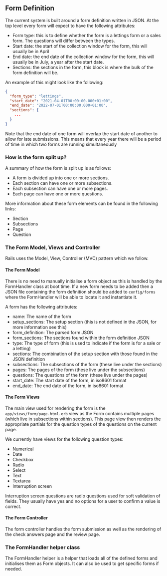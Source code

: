 ## Form Definition

The current system is built around a form definition written in JSON. At the top level every form will expect to have the following attributes:

- Form type: this is to define whether the form is a lettings form or a sales form. The questions will differ between the types.
- Start date: the start of the collection window for the form, this will usually be in April
- End date: the end date of the collection window for the form, this will usually be in July, a year after the start date.
- Sections: the sections in the form, this block is where the bulk of the form definition will be.

An example of this might look like the following:
```JSON
{ 
  "form_type": "lettings",
  "start_date": "2021-04-01T00:00:00.000+01:00",
  "end_date": "2022-07-01T00:00:00.000+01:00",
  "sections": {
    ... 
  }
}
```

Note that the end date of one form will overlap the start date of another to allow for late submissions. This means that every year there will be a period of time in which two forms are running simultaneously

### How is the form split up?

A summary of how the form is split up is as follows:

- A form is divided up into one or more sections. 
- Each section can have one or more subsections. 
- Each subsection can have one or more pages. 
- Each page can have one or more questions.

More information about these form elements can be found in the following links:

- Section
- Subsections
- Page
- Question

### The Form Model, Views and Controller

Rails uses the Model, View, Controller (MVC) pattern which we follow.

#### The Form Model

There is no need to manually initialise a form object as this is handled by the FormHandler class at boot time. If a new form needs to be added then a JSON file containing the form definition should be added to `config/forms` where the FormHandler will be able to locate it and instantiate it.

A form has the following attributes:

- name: The name of the form
- setup_sections: The setup section (this is not defined in the JSON, for more information see this)
- form_definition: The parsed form JSON
- form_sections: The sections found within the form definition JSON
- type: The type of form (this is used to indicate if the form is for a sale or a letting)
- sections: The combination of the setup section with those found in the JSON definition
- subsections: The subsections of the form (these live under the sections)
- pages: The pages of the form (these live under the subsections)
- questions: The questions of the form (these live under the pages)
- start_date: The start date of the form, in iso8601 format
- end_date: The end date of the form, in iso8601 format


#### The Form Views

The main view used for rendering the form is the `app/views/form/page.html.erb` view as the Form contains multiple pages (which live in subsections within sections). This page view then renders the appropriate partials for the question types of the questions on the current page.

We currently have views for the following question types:
- Numerical
- Date
- Checkbox
- Radio
- Select
- Text
- Textarea
- Interruption screen

Interruption screen questions are radio questions used for soft validation of fields. They usually have yes and no options for a user to confirm a value is correct.

#### The Form Controller

The form controller handles the form submission as well as the rendering of the check answers page and the review page.

### The FormHandler helper class

The FormHandler helper is a helper that loads all of the defined forms and initialises them as Form objects. It can also be used to get specific forms if needed.

